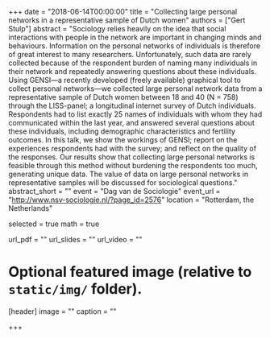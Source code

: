 +++
date = "2018-06-14T00:00:00"
title = "Collecting large personal networks in a representative sample of Dutch women"
authors = ["Gert Stulp"]
abstract = "Sociology relies heavily on the idea that social interactions with people in the network are important in changing minds and behaviours. Information on the personal networks of individuals is therefore of great interest to many researchers. Unfortunately, such data are rarely collected because of the respondent burden of naming many individuals in their network and repeatedly answering questions about these individuals. Using GENSI—a recently developed (freely available) graphical tool to collect personal networks—we collected large personal network data from a representative sample of Dutch women between 18 and 40 (N = 758) through the LISS-panel; a longitudinal internet survey of Dutch individuals. Respondents had to list exactly 25 names of individuals with whom they had communicated within the last year, and answered several questions about these individuals, including demographic characteristics and fertility outcomes. In this talk, we show the workings of GENSI; report on the experiences respondents had with the survey; and reflect on the quality of the responses. Our results show that collecting large personal networks is feasible through this method without burdening the respondents too much, generating unique data. The value of data on large personal networks in representative samples will be discussed for sociological questions."
abstract_short = ""
event = "Dag van de Sociologie"
event_url = "http://www.nsv-sociologie.nl/?page_id=2576"
location = "Rotterdam, the Netherlands"

selected = true
math = true

url_pdf = ""
url_slides = ""
url_video = ""


# Optional featured image (relative to `static/img/` folder).
[header]
image = ""
caption = ""

+++
